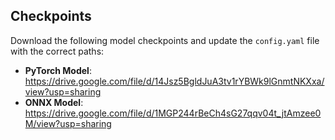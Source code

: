 ## **Checkpoints**

Download the following model checkpoints and update the `config.yaml` file with the correct paths:

- **PyTorch Model**: https://drive.google.com/file/d/14Jsz5BgldJuA3tv1rYBWk9lGnmtNKXxa/view?usp=sharing
- **ONNX Model**: https://drive.google.com/file/d/1MGP244rBeCh4sG27qqv04t_jtAmzee0M/view?usp=sharing

